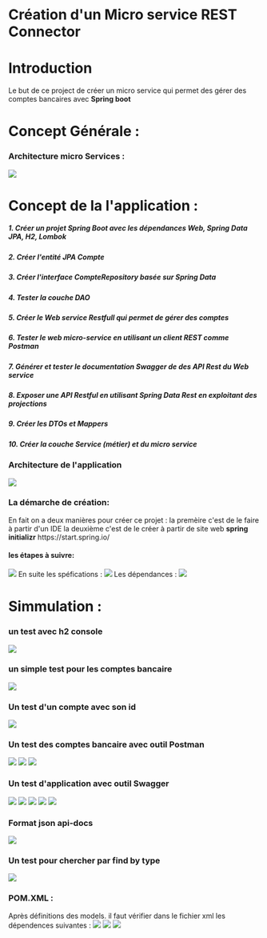 <h1>Création d'un Micro service REST Connector</h1>
<h1>Introduction</h1>
Le but de ce project de créer un  micro service qui permet des gérer des comptes bancaires avec <strong>Spring boot</strong>
<h1>Concept Générale :</h1>
<h3>Architecture micro Services :</h3>
<img src="Capture/image20.png">
<h1>Concept de la l'application :</h1>
<h5>1. Créer un projet Spring Boot avec les dépendances Web, Spring Data JPA, H2, Lombok
<h5>2. Créer l'entité JPA Compte
<h5>3. Créer l'interface CompteRepository basée sur Spring Data
<h5>4. Tester la couche DAO
<h5>5. Créer le Web service Restfull qui permet de gérer des comptes
<h5>6. Tester le web micro-service en utilisant un client REST comme Postman
<h5>7. Générer et tester le documentation Swagger de des API Rest du Web service
<h5>8. Exposer une API Restful en utilisant Spring Data Rest en exploitant des projections
<h5>9. Créer les DTOs et Mappers
<h5>10. Créer la couche Service (métier) et du micro service
<h3>Architecture de l'application </h3>
<img src="Capture/image21.png">
<h3>La démarche de création: </h3>
En fait on a deux manières pour créer ce projet :
la premèire c'est de le faire à partir d'un IDE
la deuxième c'est de le créer à partir de site web <strong>spring initializr</strong> <a>https://start.spring.io/</a> 
<h4>les étapes à suivre:</h4>
<img src="Capture/image1.png">
En suite les spéfications : 
<img src="Capture/image2.png">
Les dépendances :
<img src="Capture/image3.png">
<h1>Simmulation :</h1>
<h3>un test avec h2 console </h3>
<img src="Capture/image4.png">
<h3>un simple test pour les comptes bancaire</h3>
<img src="Capture/image5.png">
<h3>Un test d'un compte avec son id</h3>
<img src="Capture/image6.png">
<h3>Un test des comptes bancaire avec outil <strong>Postman</strong></h3>
<img src="Capture/image7.png">
<img src="Capture/image8.png">
<img src="Capture/image9.png">
<h3>Un test d'application avec outil <strong>Swagger</strong></h3>
<img src="Capture/image10.png">
<img src="Capture/image12.png">
<img src="Capture/image13.png">
<img src="Capture/image14.png">
<img src="Capture/image15.png">
<h3> Format json api-docs</h3>
<img src="Capture/image11.png">
<h3>Un test pour chercher par find by type </h3>
<img src="Capture/image18-spring-data-rest.png">
<h3>POM.XML :</h3>
Après définitions des models. il faut vérifier dans le fichier xml les dépendences suivantes :
<img src="Capture/image22.png">
<img src="Capture/image23.png">
<img src="Capture/image24.png">
